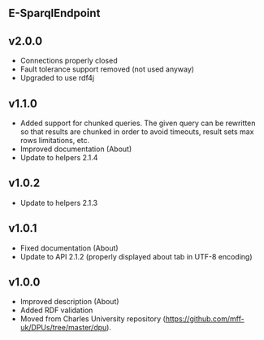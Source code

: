 E-SparqlEndpoint
----------

v2.0.0
---
* Connections properly closed
* Fault tolerance support removed (not used anyway)
* Upgraded to use rdf4j

v1.1.0
---
* Added support for chunked queries. The given query can be rewritten so that results are chunked in order to avoid timeouts, result sets max rows limitations, etc.
* Improved documentation (About)
* Update to helpers 2.1.4

v1.0.2
---
* Update to helpers 2.1.3

v1.0.1
---
* Fixed documentation (About)
* Update to API 2.1.2 (properly displayed about tab in UTF-8 encoding)

v1.0.0
---
* Improved description (About)
* Added RDF validation
* Moved from Charles University repository (https://github.com/mff-uk/DPUs/tree/master/dpu).
